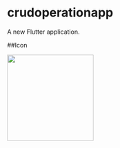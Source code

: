 # crudoperationapp

A new Flutter application.

##Icon

<img src="https://user-images.githubusercontent.com/73787635/132191938-16caecc3-3ded-4580-aab7-99694b3b0624.png" height = 200, weight = 150/>


